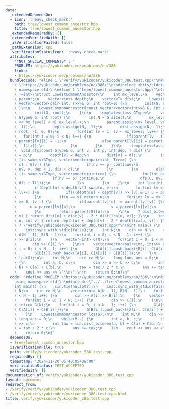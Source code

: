 ```yaml
---
data:
  _extendedDependsOn:
  - icon: ':heavy_check_mark:'
    path: tree/lowest_common_ancestor.hpp
    title: tree/lowest_common_ancestor.hpp
  _extendedRequiredBy: []
  _extendedVerifiedWith: []
  _isVerificationFailed: false
  _pathExtension: cpp
  _verificationStatusIcon: ':heavy_check_mark:'
  attributes:
    '*NOT_SPECIAL_COMMENTS*': ''
    PROBLEM: https://yukicoder.me/problems/no/386
    links:
    - https://yukicoder.me/problems/no/386
  bundledCode: "#line 1 \"verify/yukicoder/yukicoder_386.test.cpp\"\n#define PROBLEM\
    \ \"https://yukicoder.me/problems/no/386\"\n\n#include <bits/stdc++.h>\nusing\
    \ namespace std;\n\n#line 1 \"tree/lowest_common_ancestor.hpp\"\ntemplate<class\
    \ T=int>\nstruct LowestCommonAncestor{\n    int mx_level;\n    vector<vector<int>>\
    \ parent;\n    vector<int> depth;\n    vector<T> dist;\n    LowestCommonAncestor(const\
    \ vector<vector<pair<int, T>>>& G, int root=0) {\n        init(G, root);\n   \
    \ }\n\n    LowestCommonAncestor(const vector<vector<int>>& G, int root=0) {\n\
    \        init(G, root);\n    }\n\n    template<class GType>\n    void init(const\
    \ GType& G, int root) {\n        int N = G.size();\n        mx_level = 1; while((1\
    \ << mx_level) < N) mx_level++;\n        parent.assign(mx_level, vector<int>(N,\
    \ -1));\n        depth.assign(N, -1);\n        dist.assign(N, -1);\n        dfs(G,\
    \ root, -1, 0, 0);\n        for(int lv = 1; lv < mx_level; lv++) {\n         \
    \   for(int i = 0; i < N; i++) {\n                if(parent[lv - 1][i] == -1)\
    \ parent[lv][i] = -1;\n                else parent[lv][i] = parent[lv - 1][parent[lv\
    \ - 1][i]];\n            }\n        }\n    }\n\n    template<class GType>\n  \
    \  void dfs(const GType& G, int v, int p, int dep, T dis) {\n        parent[0][v]\
    \ = p;\n        depth[v] = dep;\n        dist[v] = dis;\n        if constexpr\
    \ (is_same_v<GType, vector<vector<pair<int, T>>>>) {\n            for(auto [nv,\
    \ c] : G[v]) {\n                if(nv == p) continue;\n                dfs(G,\
    \ nv, v, dep + 1, dis + c);\n            }\n        }\n        else if constexpr\
    \ (is_same_v<GType, vector<vector<int>>>) {\n            for(int nv : G[v]) {\n\
    \                if(nv == p) continue;\n                dfs(G, nv, v, dep + 1,\
    \ dis + T(1));\n            }\n        }\n    }\n\n    int lca(int u, int v) {\n\
    \        if(depth[u] < depth[v]) swap(u, v);\n        for(int lv = 0; lv < mx_level;\
    \ lv++) {\n            if(((depth[u] - depth[v]) >> lv) & 1) u = parent[lv][u];\n\
    \        }\n        if(u == v) return u;\n        for(int lv = mx_level - 1; lv\
    \ >= 0; lv--) {\n            if(parent[lv][u] != parent[lv][v]) {\n          \
    \      u = parent[lv][u];\n                v = parent[lv][v];\n            }\n\
    \        }\n        return parent[0][u];\n    }\n\n    T dist_bitween(int u, int\
    \ v) { return dist[u] + dist[v] - 2 * dist[lca(u, v)]; }\n\n    int path_len(int\
    \ u, int v) { return depth[u] + depth[v] - 2 * depth[lca(u, v)]; }\n};\n#line\
    \ 7 \"verify/yukicoder/yukicoder_386.test.cpp\"\n\nint main() {\n    cin.tie(nullptr);\n\
    \    ios::sync_with_stdio(false);\n    int N;\n    cin >> N;\n    vector<int>\
    \ A(N - 1), B(N - 1);\n    for(int i = 0; i < N - 1; i++) {\n        cin >> A[i]\
    \ >> B[i];\n    }\n    vector<int> C(N);\n    for(int i = 0; i < N; i++) {\n \
    \       cin >> C[i];\n    }\n\n    vector<vector<pair<int, int>>> G(N);\n    for(int\
    \ i = 0; i < N - 1; i++) {\n        G[A[i]].push_back({B[i], C[A[i]] + C[B[i]]});\n\
    \        G[B[i]].push_back({A[i], C[A[i]] + C[B[i]]});\n    }\n    LowestCommonAncestor\
    \ lca(G);\n\n    int M;\n    cin >> M;\n    long long ans = 0;\n    while(M--)\
    \ {\n        int a, b, c;\n        cin >> a >> b >> c;\n        int tax = lca.dist_bitween(a,\
    \ b) + C[a] + C[b];\n        tax = tax / 2 * c;\n        ans += tax;\n    }\n\
    \    cout << ans << \"\\n\";\n\n    return 0;\n}\n"
  code: "#define PROBLEM \"https://yukicoder.me/problems/no/386\"\n\n#include <bits/stdc++.h>\n\
    using namespace std;\n\n#include \"../../tree/lowest_common_ancestor.hpp\"\n\n\
    int main() {\n    cin.tie(nullptr);\n    ios::sync_with_stdio(false);\n    int\
    \ N;\n    cin >> N;\n    vector<int> A(N - 1), B(N - 1);\n    for(int i = 0; i\
    \ < N - 1; i++) {\n        cin >> A[i] >> B[i];\n    }\n    vector<int> C(N);\n\
    \    for(int i = 0; i < N; i++) {\n        cin >> C[i];\n    }\n\n    vector<vector<pair<int,\
    \ int>>> G(N);\n    for(int i = 0; i < N - 1; i++) {\n        G[A[i]].push_back({B[i],\
    \ C[A[i]] + C[B[i]]});\n        G[B[i]].push_back({A[i], C[A[i]] + C[B[i]]});\n\
    \    }\n    LowestCommonAncestor lca(G);\n\n    int M;\n    cin >> M;\n    long\
    \ long ans = 0;\n    while(M--) {\n        int a, b, c;\n        cin >> a >> b\
    \ >> c;\n        int tax = lca.dist_bitween(a, b) + C[a] + C[b];\n        tax\
    \ = tax / 2 * c;\n        ans += tax;\n    }\n    cout << ans << \"\\n\";\n\n\
    \    return 0;\n}"
  dependsOn:
  - tree/lowest_common_ancestor.hpp
  isVerificationFile: true
  path: verify/yukicoder/yukicoder_386.test.cpp
  requiredBy: []
  timestamp: '2024-11-20 05:40:05+09:00'
  verificationStatus: TEST_ACCEPTED
  verifiedWith: []
documentation_of: verify/yukicoder/yukicoder_386.test.cpp
layout: document
redirect_from:
- /verify/verify/yukicoder/yukicoder_386.test.cpp
- /verify/verify/yukicoder/yukicoder_386.test.cpp.html
title: verify/yukicoder/yukicoder_386.test.cpp
---
```

